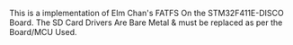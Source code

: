 This is a implementation of Elm Chan's FATFS On the STM32F411E-DISCO Board. The SD Card Drivers Are Bare Metal & must be replaced as per the Board/MCU Used.
